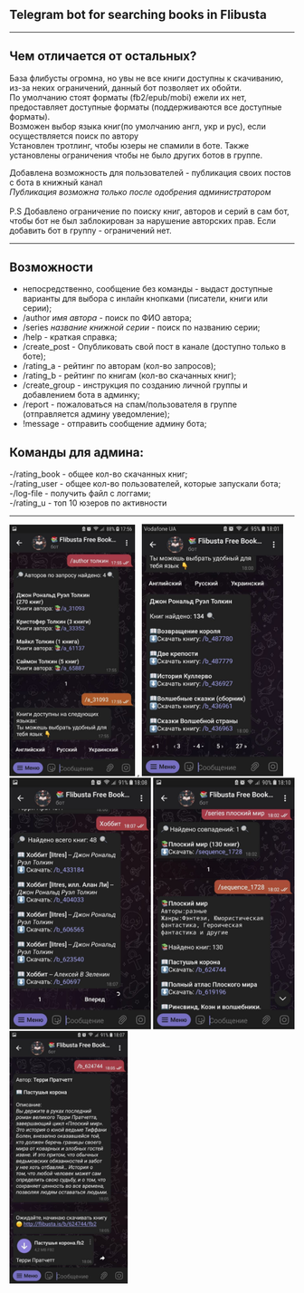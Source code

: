 Telegram bot for searching books in Flibusta
-----
_________
Чем отличается от остальных? 
---
База флибусты огромна, но увы не все книги доступны к скачиванию, из-за неких ограничений, данный бот позволяет их обойти.\
По умолчанию стоят форматы (fb2/epub/mobi) ежели их нет, предоставляет доступные форматы (поддерживаются все доступные форматы).\
Возможен выбор языка книг(по умолчанию англ, укр и рус), если осуществляется поиск по автору\
Установлен тротлинг, чтобы юзеры не спамили в боте. Также установлены ограничения чтобы не было других ботов в группе.

Добавлена возможность для пользователей - публикация своих постов c бота в книжный канал\
<i>Публикация возможна только после одобрения администратором</i> </br> </br>
P.S Добавлено ограничение по поиску книг, авторов и серий в сам бот, чтобы бот не был заблокирован за нарушение авторских прав. Если добавить бот в группу - ограничений нет.
_____________
Возможности
---
- непосредственно, сообщение без команды - выдаст доступные варианты для выбора с инлайн кнопками (писатели, книги или серии);
- /author <i>имя автора</i> - поиск по ФИО автора;
- /series <i>название книжной серии</i> - поиск по названию серии;
- /help - краткая справка;
- /create_post - Опубликовать свой пост в канале (доступно только в боте);
- /rating_a - рейтинг по авторам (кол-во запросов);
- /rating_b - рейтинг по книгам (кол-во скачанных книг);
- /create_group - инструкция по созданию личной группы и добавлением бота в админку;
- /report - пожаловаться на спам/пользователя в группе (отправляется админу уведомление);
- !message - отправить сообщение админу бота;

Команды для админа:
-------
-/rating_book - общее кол-во скачанных книг;\
-/rating_user - общее кол-во пользователей, которые запускали бота;\
-/log-file - получить файл с логгами;\
-/rating_u - топ 10 юзеров по активности
__________

<img src=screenshots/scr1.jpg width="222"/> , <img src=screenshots/scr3.jpg width="250"/>
<img src=screenshots/scr4.jpg width="250"/> 
<img src=screenshots/scr2.jpg width="250"/> <img src=screenshots/scr5.jpg width="209"/> 
